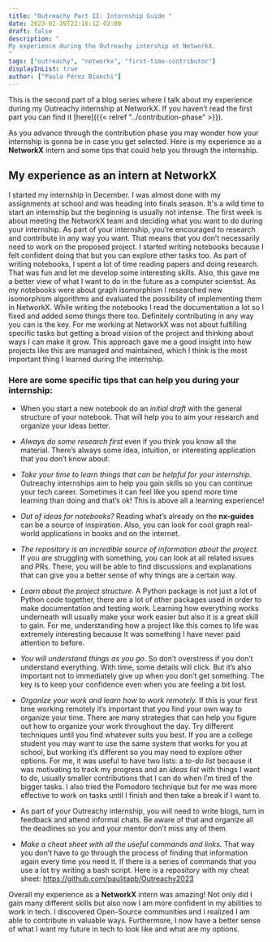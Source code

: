 ```yaml
---
title: "Outreachy Part II: Internship Guide "
date: 2023-02-26T22:16:12-03:00
draft: false
description: "
My experience during the Outreachy intership at NetworkX.
"
tags: ["outreachy", "networkx", "first-time-contributor"]
displayInList: true
author: ["Paula Pérez Bianchi"]
---
```


This is the second part of a blog series where I talk about my experience during my Outreachy internship at NetworkX. If you haven’t read the first part you can find it [here]({{< relref "../contribution-phase" >}}).

As you advance through the contribution phase you may wonder how your internship is gonna be in case you get selected. Here is my experience as a **NetworkX** intern and some tips that could help you through the internship.

## My experience as an intern at NetworkX

I started my internship in December. I was almost done with my assignments at school and was heading into finals season. It's a wild time to start an internship but the beginning is usually not intense. The first week is about meeting the NetworkX team and deciding what you want to do during your internship. As part of your internship, you’re encouraged to research and contribute in any way you want. That means that you don’t necessarily need to work on the proposed project. I started writing notebooks because I felt confident doing that but you can explore other tasks too. As part of writing notebooks, I spent a lot of time reading papers and doing research. That was fun and let me develop some interesting skills. Also, this gave me a better view of what I want to do in the future as a computer scientist. As my notebooks were about graph isomorphism I researched new isomorphism algorithms and evaluated the possibility of implementing them in NetworkX. While writing the notebooks I read the documentation a lot so I fixed and added some things there too. Definitely contributing in any way you can is the key. For me working at NetworkX was not about fulfilling specific tasks but getting a broad vision of the project and thinking about ways I can make it grow. This approach gave me a good insight into how projects like this are managed and maintained, which I think is the most important thing I learned during the internship.

### Here are some specific tips that can help you during your internship:

- When you start a new notebook do an _initial draft_ with the general structure of your notebook. That will help you to aim your research and organize your ideas better.
- _Always do some research first_ even if you think you know all the material. There’s always some idea, intuition, or interesting application that you don’t know about.
- _Take your time to learn things that can be helpful for your internship._ Outreachy internships aim to help you gain skills so you can continue your tech career. Sometimes it can feel like you spend more time learning than doing and that’s ok! This is above all a learning experience!
- _Out of ideas for notebooks?_ Reading what’s already on the **nx-guides** can be a source of inspiration. Also, you can look for cool graph real-world applications in books and on the internet.
- _The repository is an incredible source of information about the project._ If you are struggling with something, you can look at all related issues and PRs. There, you will be able to find discussions and explanations that can give you a better sense of why things are a certain way.
- _Learn about the project structure._ A Python package is not just a lot of Python code together, there are a lot of other packages used in order to make documentation and testing work. Learning how everything works underneath will usually make your work easier but also it is a great skill to gain. For me, understanding how a project like this comes to life was extremely interesting because It was something I have never paid attention to before.
- _You will understand things as you go._ So don’t overstress if you don’t understand everything. With time, some details will click. But it’s also important not to immediately give up when you don’t get something. The key is to keep your confidence even when you are feeling a bit lost.
- _Organize your work and learn how to work remotely._ If this is your first time working remotely it’s important that you find your own way to organize your time. There are many strategies that can help you figure out how to organize your work throughout the day. Try different techniques until you find whatever suits you best. If you are a college student you may want to use the same system that works for you at school, but working it’s different so you may need to explore other options. For me, it was useful to have two lists: a _to-do list_ because it was motivating to track my progress and an _ideas list_ with things I want to do, usually smaller contributions that I can do when I’m tired of the bigger tasks. I also tried the Pomodoro technique but for me was more effective to work on tasks until I finish and then take a break if I want to.

- As part of your Outreachy internship, you will need to write blogs, turn in feedback and attend informal chats. Be aware of that and organize all the deadlines so you and your mentor don’t miss any of them.
- _Make a cheat sheet with all the useful commands and links._ That way you don’t have to go through the process of finding that information again every time you need it. If there is a series of commands that you use a lot try writing a bash script. Here is a repository with my cheat sheet:
  <https://github.com/paulitapb/Outreachy2023>

Overall my experience as a **NetworkX** intern was amazing! Not only did I gain many different skills but also now I am more confident in my abilities to work in tech. I discovered Open-Source communities and I realized I am able to contribute in valuable ways. Furthermore, I now have a better sense of what I want my future in tech to look like and what are my options.

